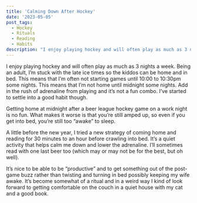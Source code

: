 ```yaml
---
title: 'Calming Down After Hockey'
date: '2023-05-05'
post_tags:
  - Hockey
  - Rituals
  - Reading
  - Habits
description: "I enjoy playing hockey and will often play as much as 3 nights a week. I've come up with a ritual to help calm the post-game adrenaline to help me get to sleep."
---
```


I enjoy playing hockey and will often play as much as 3 nights a week. Being an adult, I’m stuck with the late ice times so the kiddos can be home and in bed. This means that I’m often not starting games until 10:00 to 10:30pm some nights. This means that I’m not home until midnight some nights. Add in the rush of adrenaline from playing and it’s not a fun combo. I’ve started to settle into a good habit though.
<!-- excerpt -->

Getting home at midnight after a beer league hockey game on a work night is no fun. What makes it worse is that you’re still amped up, so even if you get into bed, you’re still too “awake” to sleep.

A little before the new year, I tried a new strategy of coming home and reading for 30 minutes to an hour before crawling into bed. It’s a quiet activity that helps calm me down and lower the adrenaline. I’ll sometimes read with one last beer too (which may or may not be for the best, but oh well).

It’s nice to be able to be “productive” and to get something out of the post-game buzz rather than twisting and turning in bed possibly keeping my wife awake. It’s become somewhat of a ritual and in a weird way I kind of look forward to getting comfortable on the couch in a quiet house with my cat and a good book.